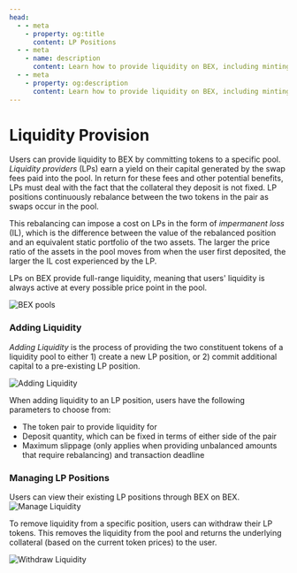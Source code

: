 ```yaml
---
head:
  - - meta
    - property: og:title
      content: LP Positions
  - - meta
    - name: description
      content: Learn how to provide liquidity on BEX, including minting and managing LP positions, and understanding the concept of impermanent loss.
  - - meta
    - property: og:description
      content: Learn how to provide liquidity on BEX, including minting and managing LP positions, and understanding the concept of impermanent loss.
---
```


<script setup>
  import config from '@berachain/config/constants.json';
</script>

# Liquidity Provision

Users can provide liquidity to BEX by committing tokens to a specific pool. _Liquidity providers_ (LPs) earn a yield on their capital generated by the swap fees paid into the pool. In return for these fees and other potential benefits, LPs must deal with the fact that the collateral they deposit is not fixed. LP positions continuously rebalance between the two tokens in the pair as swaps occur in the pool.

This rebalancing can impose a cost on LPs in the form of _impermanent loss_ (IL), which is the difference between the value of the rebalanced position and an equivalent static portfolio of the two assets. The larger the price ratio of the assets in the pool moves from when the user first deposited, the larger the IL cost experienced by the LP.

LPs on BEX provide full-range liquidity, meaning that users' liquidity is always active at every possible price point in the pool.

![BEX pools](/assets/all_pools.png)

### Adding Liquidity

_Adding Liquidity_ is the process of providing the two constituent tokens of a liquidity pool to either 1) create a new LP position, or 2) commit additional capital to a pre-existing LP position.

![Adding Liquidity](/assets/add_liquidity.png)

When adding liquidity to an LP position, users have the following parameters to choose from:

- The token pair to provide liquidity for
- Deposit quantity, which can be fixed in terms of either side of the pair
- Maximum slippage (only applies when providing unbalanced amounts that require rebalancing) and transaction deadline

### Managing LP Positions

Users can view their existing LP positions through BEX on BEX.
![Manage Liquidity](/assets/manage_lp.png)

To remove liquidity from a specific position, users can withdraw their LP tokens. This removes the liquidity from the pool and returns the underlying collateral (based on the current token prices) to the user.

![Withdraw Liquidity](/assets/withdraw_lp.png)
